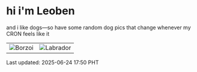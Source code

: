# hi i'm Leoben

and i like dogs—so have some random dog pics that change whenever my CRON feels like it

|  |  |
|--------|----------|
| ![Borzoi](https://random-dog-vercel.vercel.app/api/random-borzoi?v=1750758600) | ![Labrador](https://random-dog-vercel.vercel.app/api/random-labrador?v=1750758600) |

Last updated: 2025-06-24 17:50 PHT
